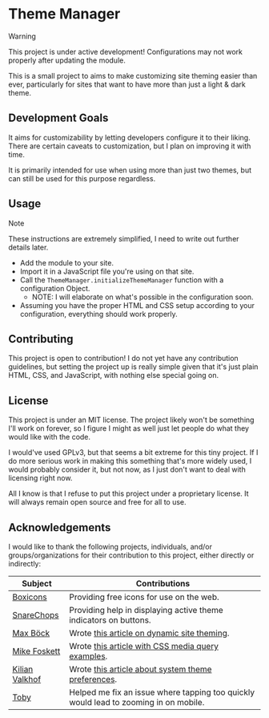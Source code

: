 # Theme Manager

> [!WARNING]
> This project is under active development! Configurations may not work properly after updating the module.

This is a small project to aims to make customizing site theming easier than ever, particularly for sites that want to have more than just a light & dark theme.

## Development Goals

It aims for customizability by letting developers configure it to their liking. There are certain caveats to customization, but I plan on improving it with time.

It is primarily intended for use when using more than just two themes, but can still be used for this purpose regardless.

## Usage

> [!NOTE]
> These instructions are extremely simplified, I need to write out further details later.

- Add the module to your site.
- Import it in a JavaScript file you're using on that site.
- Call the `ThemeManager.initializeThemeManager` function with a configuration Object.
  - NOTE: I will elaborate on what's possible in the configuration soon.
- Assuming you have the proper HTML and CSS setup according to your configuration, everything should work properly.

## Contributing

This project is open to contribution! I do not yet have any contribution guidelines, but setting the project up is really simple given that it's just plain HTML, CSS, and JavaScript, with nothing else special going on.

## License

This project is under an MIT license. The project likely won't be something I'll work on forever, so I figure I might as well just let people do what they would like with the code.

I would've used GPLv3, but that seems a bit extreme for this tiny project. If I do more serious work in making this something that's more widely used, I would probably consider it, but not now, as I just don't want to deal with licensing right now.

All I know is that I refuse to put this project under a proprietary license. It will always remain open source and free for all to use.

## Acknowledgements

I would like to thank the following projects, individuals, and/or groups/organizations for their contribution to this project, either directly or indirectly:

| Subject | Contributions |
| ------- | ------------- |
| [Boxicons](https://boxicons.com/) | Providing free icons for use on the web. |
| [SnareChops](https://github.com/SnareChops) | Providing help in displaying active theme indicators on buttons. |
| [Max Böck](https://mxb.dev/) | Wrote [this article on dynamic site theming](https://mxb.dev/blog/color-theme-switcher/). |
| [Mike Foskett](https://www.linkedin.com/in/mikefoskett) | Wrote [this article with CSS media query examples](https://codepen.io/2kool2/pen/abzgPzJ). |
| [Kilian Valkhof](https://kilianvalkhof.com/) | Wrote [this article about system theme preferences](https://kilianvalkhof.com/2020/design/your-dark-mode-toggle-is-broken/). |
| [Toby](https://tobot.dev/) | Helped me fix an issue where tapping too quickly would lead to zooming in on mobile. |